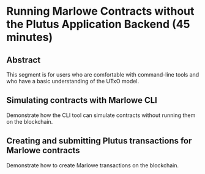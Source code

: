# Running Marlowe Contracts without the Plutus Application Backend (45 minutes)


## Abstract

This segment is for users who are comfortable with command-line tools and who have a basic understanding of the UTxO model.


## Simulating contracts with Marlowe CLI

Demonstrate how the CLI tool can simulate contracts without running them on the blockchain.


## Creating and submitting Plutus transactions for Marlowe contracts

Demonstrate how to create Marlowe transactions on the blockchain.
